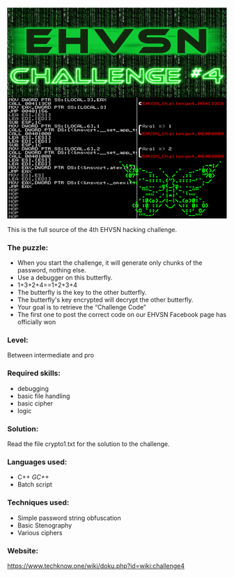 ![alt text](https://github.com/aeneasoftroy/ehvsn-hack-challenge-4/blob/master/challenge4.png)

This is the full source of the 4th EHVSN hacking challenge.

### The puzzle:

- When you start the challenge, it will generate only chunks of the password, nothing else.
- Use a debugger on this butterfly.
- 1+3+2+4==1+2+3+4
- The butterfly is the key to the other butterfly.
- The butterfly's key encrypted will decrypt the other butterfly.
- Your goal is to retrieve the “Challenge Code”
- The first one to post the correct code on our EHVSN Facebook page has officially won 


### Level: 

Between intermediate and pro


### Required skills: 

- debugging
- basic file handling
- basic cipher
- logic


### Solution:

Read the file crypto1.txt for the solution to the challenge.


### Languages used:

- C++ *GC++*
- Batch script


### Techniques used:

- Simple password string obfuscation
- Basic Stenography
- Various ciphers


### Website:

https://www.techknow.one/wiki/doku.php?id=wiki:challenge4
